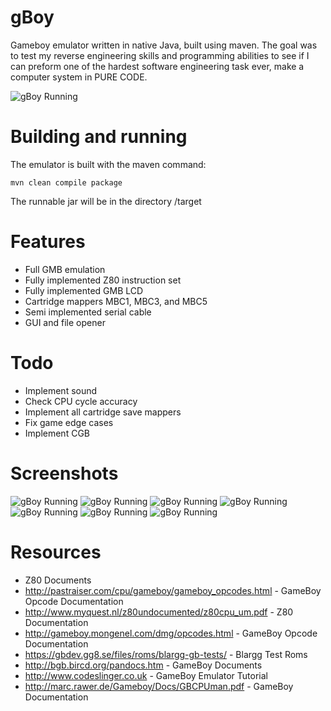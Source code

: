 # gBoy

Gameboy emulator written in native Java, built using maven. The goal was
to test my reverse engineering skills and programming abilities to see
if I can preform one of the hardest software engineering task ever, make
a computer system in PURE CODE.

![gBoy Running](docs/gb1.PNG)

# Building and running
The emulator is built with the maven command:
```
mvn clean compile package
```
The runnable jar will be in the directory /target

# Features
- Full GMB emulation
- Fully implemented Z80 instruction set
- Fully implemented GMB LCD
- Cartridge mappers MBC1, MBC3, and MBC5
- Semi implemented serial cable
- GUI and file opener

# Todo
- Implement sound
- Check CPU cycle accuracy
- Implement all cartridge save mappers
- Fix game edge cases
- Implement CGB

# Screenshots
![gBoy Running](docs/gb2.PNG)
![gBoy Running](docs/gb3.PNG)
![gBoy Running](docs/gb5.PNG)
![gBoy Running](docs/gb6.PNG)
![gBoy Running](docs/gb7.PNG)
![gBoy Running](docs/gb8.PNG)
![gBoy Running](docs/gb9.PNG)

# Resources
- Z80 Documents
- http://pastraiser.com/cpu/gameboy/gameboy_opcodes.html - GameBoy Opcode Documentation
- http://www.myquest.nl/z80undocumented/z80cpu_um.pdf - Z80 Documentation
- http://gameboy.mongenel.com/dmg/opcodes.html - GameBoy Opcode Documentation
- https://gbdev.gg8.se/files/roms/blargg-gb-tests/ - Blargg Test Roms
- http://bgb.bircd.org/pandocs.htm - GameBoy Documents
- http://www.codeslinger.co.uk - GameBoy Emulator Tutorial
- http://marc.rawer.de/Gameboy/Docs/GBCPUman.pdf - GameBoy Documentation